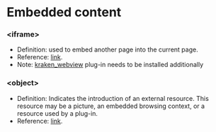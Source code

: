 # Embedded content

### \<iframe>

- Definition: used to embed another page into the current page.
- Reference: [link](https://developer.mozilla.org/zh-CN/docs/Web/HTML/Element/iframe).
- Note: [kraken_webview](/en-US/plugins/official/kraken_webview) plug-in needs to be installed additionally

### \<object>

- Definition: Indicates the introduction of an external resource. This resource may be a picture, an embedded browsing context, or a resource used by a plug-in.
- Reference: [link](https://developer.mozilla.org/zh-CN/docs/Web/HTML/Element/object).
